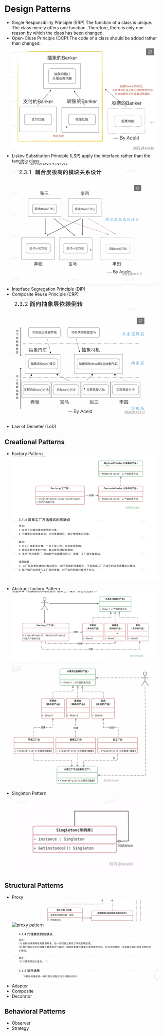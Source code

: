 # Design Patterns

- Single Responsibility Principle (SRP)
The function of a class is unique. The class merely offers one function.
Therefore, there is only one reason by which the class has been changed.
- Open-Close Principle (OCP)
The code of a class should be added rather than changed.
![ocp](https://github.com/niuniu268/DesignPatterns/blob/master/img/Screenshot%202023-10-08%20at%2022.24.58.png?raw=true)
- Liskov Substitution Principle (LSP)
apply the interface rather than the tangible class 
![lsp](https://github.com/niuniu268/DesignPatterns/blob/master/img/Screenshot%202023-10-08%20at%2022.43.23.png?raw=true)
- Interface Segregation Principle (DIP)
- Composite Reuse Principle (CRP)
![crp](https://github.com/niuniu268/DesignPatterns/blob/master/img/Screenshot%202023-10-08%20at%2022.44.37.png?raw=true)
- Law of Demeter (LoD)

## Creational Patterns
- Factory Pattern
![Factory pattern](https://github.com/niuniu268/DesignPatterns/blob/master/img/Screenshot%202023-10-11%20at%2008.15.51.png?raw=true)
![Abstract Factory pattern](https://github.com/niuniu268/DesignPatterns/blob/master/img/Screenshot%202023-10-11%20at%2008.26.42.png?raw=true)

- Abstract factory Pattern
![Abstract Factory pattern](https://github.com/niuniu268/DesignPatterns/blob/master/img/Screenshot%202023-10-11%20at%2008.16.20.png?raw=true)
![Abstract Factory pattern](https://github.com/niuniu268/DesignPatterns/blob/master/img/Screenshot%202023-10-11%20at%2008.27.59.png?raw=true)

- Singleton Pattern
![Abstract Factory pattern](https://github.com/niuniu268/DesignPatterns/blob/master/img/Screenshot%202023-10-11%20at%2010.47.30.png?raw=true)

## Structural Patterns
- Proxy
![proxy pattern](https://github.com/niuniu268/DesignPatterns/blob/master/img/Screenshot%202023-10-13%20at%2007.39.49.png?raw=true)
![proxy pattern](https://github.com/niuniu268/DesignPatterns/blob/master/img/Screenshot%202023-10-13%20at%2007.39.59.png?raw=true)
![proxy pattern](https://github.com/niuniu268/DesignPatterns/blob/master/img/Screenshot%202023-10-13%20at%2008.24.26.png?raw=true)
- Adapter
- Composite
- Decorator

## Behavioral Patterns
- Observer
- Strategy